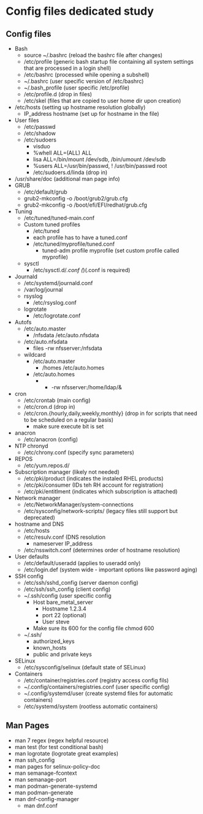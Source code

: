 # Config files dedicated study

## Config files

* Bash 
    * source ~/.bashrc (reload the bashrc file after changes)
    * /etc/profile (generic bash startup file containing all system settings that are processed in a login shell)
    * /etc/bashrc (processed while opening a subshell)
    * ~/.bashrc (user specific version of /etc/bashrc)
    * ~/.bash_profile (user specific /etc/profile)
    * /etc/profile.d (drop in files)
    * /etc/skel (files that are copied to user home dir upon creation)
* /etc/hosts (setting up hostname resolution globally)
    * IP_address hostname (set up for hostname in the file)
* User files
    * /etc/passwd
    * /etc/shadow
    * /etc/sudoers
        * visduo
        * %whell ALL=(ALL) ALL
        * lisa ALL=/bin/mount /dev/sdb, /bin/umount /dev/sdb
        * %users ALL=/usr/bin/passwd, ! /usr/bin/passwd root
        * /etc/sudoers.d/linda (drop in)
* /usr/share/doc (additional man page info)
* GRUB
    * /etc/default/grub
    * grub2-mkconfig -o /boot/grub2/grub.cfg 
    * grub2-mkconfig -o /boot/efi/EFI/redhat/grub.cfg
* Tuning 
    * /etc/tuned/tuned-main.conf
    * Custom tuned profiles 
        * /etc/tuned
        * each profile has to have a tuned.conf
        * /etc/tuned/myprofile/tuned.conf
            * tuned-adm profile myprofile (set custom profile called myprofile)
    * sysctl 
        * /etc/sysctl.d/*.conf (*)(.conf is required)
* Journald
    * /etc/systemd/journald.conf 
    * /var/log/journal
    * rsyslog 
        * /etc/rsyslog.conf
    * logrotate
        * /etc/logrotate.conf
* Autofs
    * /etc/auto.master
        * /nfsdata /etc/auto.nfsdata
    * /etc/auto.nfsdata
        * files -rw nfsserver:/nfsdata
    * wildcard 
        * /etc/auto.master
            * /homes /etc/auto.homes
        * /etc/auto.homes 
            * * -rw nfsserver:/home/ldap/&
* cron
    * /etc/crontab (main config)
    * /etc/cron.d (drop in)
    * /etc/cron.{hourly,daily,weekly,monthly} (drop in for scripts that need to be scheduled on a regular basis)
        * make sure execute bit is set
* anacron
    * /etc/anacron (config)
* NTP chronyd
    * /etc/chrony.conf (specify sync parameters)
* REPOS
    * /etc/yum.repos.d/
* Subscription manager (likely not needed)
    * /etc/pki/product (indicates the instaled RHEL products)
    * /etc/pki/consumer (IDs teh RH account for registration)
    * /etc/pki/entitlment (indicates which subscription is attached)
* Network manager 
    * /etc/NetworkManager/system-connections
    * /etc/sysconfig/network-scripts/ (legacy files still support but deprecated)
* hostname and DNS
    * /etc/hosts 
    * /etc/resulv.conf (DNS resolution
        * nameserver IP_address
    * /etc/nsswitch.conf (determines order of hostname resolution)
* User defaults 
    * /etc/default/useradd (applies to useradd only)
    * /etc/login.def (system wide - important options like password aging)
* SSH config 
    * /etc/ssh/sshd_config (server daemon config)
    * /etc/ssh/ssh_config (client config)
    * ~/.ssh/config (user specific config 
        * Host bare_metal_server
            * Hostname 1.2.3.4
            * port 22 (optional)
            * User steve
        * Make sure its 600 for the config file chmod 600
    * ~/.ssh/
        * authorized_keys 
        * known_hosts
        * public and private keys 
* SELinux 
    * /etc/sysconfig/selinux (default state of SELinux)
* Containers
    * /etc/container/registries.conf (registry access config fils)
    * ~/.config/containers/registries.conf (user specific config)
    * ~/.config/systemd/user (create systemd files for automatic containers)
    * /etc/systemd/system (rootless automatic containers)
    



## Man Pages

* man 7 regex (regex helpful resource)
* man test (for test conditional bash)
* man logrotate (logrotate great examples)
* man ssh_config 
* man pages for selinux-policy-doc
* man semanage-fcontext
* man semanage-port
* man podman-generate-systemd
* man podman-generate
* man dnf-config-manager 
    * man dnf.conf

